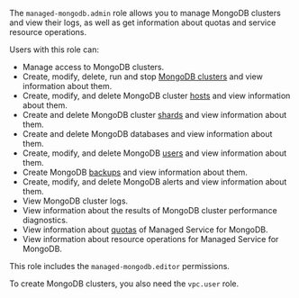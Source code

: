 The `managed-mongodb.admin` role allows you to manage MongoDB clusters and view their logs, as well as get information about quotas and service resource operations.

Users with this role can:
* Manage access to MongoDB clusters.
* Create, modify, delete, run and stop [MongoDB clusters](../../managed-mongodb/concepts/index.md) and view information about them.
* Create, modify, and delete MongoDB cluster [hosts](../../managed-mongodb/concepts/instance-types.md) and view information about them.
* Create and delete MongoDB cluster [shards](../../managed-mongodb/concepts/sharding.md) and view information about them.
* Create and delete MongoDB databases and view information about them.
* Create, modify, and delete MongoDB [users](../../managed-mongodb/concepts/users-and-roles.md) and view information about them.
* Create MongoDB [backups](../../managed-mongodb/concepts/backup.md) and view information about them.
* Create, modify, and delete MongoDB alerts and view information about them.
* View MongoDB cluster logs.
* View information about the results of MongoDB cluster performance diagnostics.
* View information about [quotas](../../managed-mongodb/concepts/limits.md#mmg-quotas) of Managed Service for MongoDB.
* View information about resource operations for Managed Service for MongoDB.

This role includes the `managed-mongodb.editor` permissions.

To create MongoDB clusters, you also need the `vpc.user` role.